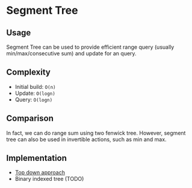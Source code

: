 # Segment Tree

## Usage

Segment Tree can be used to provide efficient range query (usually min/max/consecutive sum) and update for an query.

## Complexity

- Initial build: `O(n)`
- Update: `O(logn)`
- Query: `O(logn)`

## Comparison

In fact, we can do range sum using two fenwick tree. However, segment tree can also be used in invertible actions, such as min and max.

## Implementation

- [Top down approach](top_down.cpp)
- Binary indexed tree (TODO)
